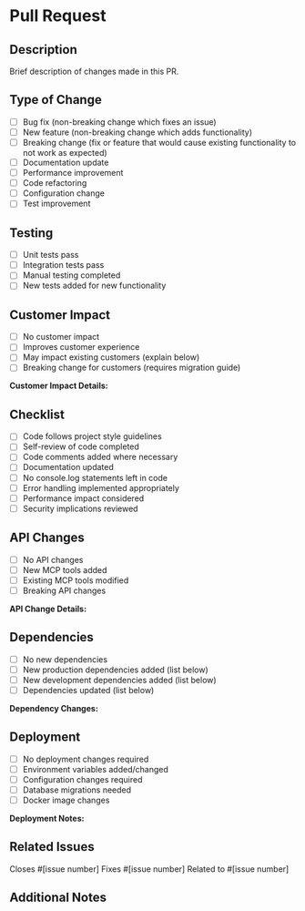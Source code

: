 # Pull Request

## Description
Brief description of changes made in this PR.

## Type of Change
- [ ] Bug fix (non-breaking change which fixes an issue)
- [ ] New feature (non-breaking change which adds functionality)
- [ ] Breaking change (fix or feature that would cause existing functionality to not work as expected)
- [ ] Documentation update
- [ ] Performance improvement
- [ ] Code refactoring
- [ ] Configuration change
- [ ] Test improvement

## Testing
- [ ] Unit tests pass
- [ ] Integration tests pass
- [ ] Manual testing completed
- [ ] New tests added for new functionality

## Customer Impact
- [ ] No customer impact
- [ ] Improves customer experience
- [ ] May impact existing customers (explain below)
- [ ] Breaking change for customers (requires migration guide)

**Customer Impact Details:**
<!-- Describe any customer-facing changes -->

## Checklist
- [ ] Code follows project style guidelines
- [ ] Self-review of code completed
- [ ] Code comments added where necessary
- [ ] Documentation updated
- [ ] No console.log statements left in code
- [ ] Error handling implemented appropriately
- [ ] Performance impact considered
- [ ] Security implications reviewed

## API Changes
- [ ] No API changes
- [ ] New MCP tools added
- [ ] Existing MCP tools modified
- [ ] Breaking API changes

**API Change Details:**
<!-- List any new or modified MCP tools -->

## Dependencies
- [ ] No new dependencies
- [ ] New production dependencies added (list below)
- [ ] New development dependencies added (list below)
- [ ] Dependencies updated (list below)

**Dependency Changes:**
<!-- List any dependency changes and justification -->

## Deployment
- [ ] No deployment changes required
- [ ] Environment variables added/changed
- [ ] Configuration changes required
- [ ] Database migrations needed
- [ ] Docker image changes

**Deployment Notes:**
<!-- Any special deployment considerations -->

## Related Issues
Closes #[issue number]
Fixes #[issue number]
Related to #[issue number]

## Additional Notes
<!-- Any additional information that reviewers should know -->